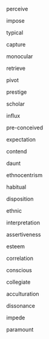 perceive

impose

typical

capture

monocular

retrieve

pivot

prestige

scholar

influx

pre-conceived

expectation

contend

daunt

ethnocentrism

habitual

disposition

ethnic

interpretation

assertiveness

esteem

correlation

conscious

collegiate

acculturation

dissonance

impede

paramount

